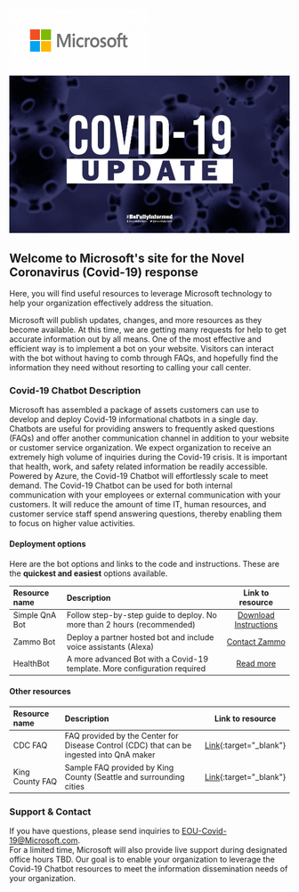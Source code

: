 <a href="https://www.microsoft.com"><img src="/docs/images/Microsoft-logo_rgb_c-gray-1024x459.png" width="250" height="120"/></a>
![Image](/docs/images/Covid-Update.jpg?raw)
## Welcome to Microsoft's site for the Novel Coronavirus (Covid-19) response

Here, you will find useful resources to leverage Microsoft technology to help your organization effectively address the situation.  

Microsoft will publish updates, changes, and more resources as they become available. At this time, we are getting many requests for help to get accurate information out by all means. One of the  most effective and efficient way is to implement a bot on your website. Visitors can interact with the bot without having to comb through FAQs, and hopefully find the information they need without resorting to calling your call center.

### Covid-19 Chatbot Description
Microsoft has assembled a package of assets customers can use to develop and deploy Covid-19 informational chatbots in a single day.  Chatbots are useful for providing answers to frequently asked questions (FAQs) and offer another communication channel in addition to your website or customer service organization. We expect organization to receive an extremely high volume of inquiries during the Covid-19 crisis. It is important that health, work, and safety related information be readily accessible. Powered by Azure, the Covid-19 Chatbot will effortlessly scale to meet demand. The Covid-19 Chatbot can be used for both internal communication with your employees or external communication with your customers. It will reduce the amount of time IT, human resources, and customer service staff spend answering questions, thereby enabling them to focus on higher value activities.

#### Deployment options
Here are the bot options and links to the code and instructions. These are the **quickest and easiest** options available.

| Resource name | Description                                                                  | Link to resource | 
| :-------------| :--------------------------------------------------------------------------- | :--------------: |
| Simple QnA Bot| Follow step-by-step guide to deploy. No more than 2 hours    (recommended)   | [Download Instructions](https://github.com/Microsoft-Gov/Microsoft-Gov.github.io/blob/master/docs/Covid%20Bot%20Instructions.docx?raw=true) |
| Zammo Bot     | Deploy a partner hosted bot and include voice assistants (Alexa)             | [Contact Zammo](https://zammo.ai/) |
| HealthBot     | A more advanced Bot with a Covid-19 template. More configuration required    | [Read more](https://azuremarketplace.microsoft.com/en-us/marketplace/apps/microsoft-hcb.microsofthealthcarebot) |

#### Other resources
| Resource name | Description                                                                  | Link to resource |
| :-------------| :--------------------------------------------------------------------------- | :--------------: |
| CDC FAQ       | FAQ provided by the Center for Disease Control (CDC) that can be ingested into QnA maker | [Link](https://www.cdc.gov/coronavirus/2019-ncov/faq.html){:target="_blank"} |
| King County FAQ | Sample FAQ provided by King County (Seattle and surrounding cities | [Link](https://www.kingcounty.gov/depts/health/communicable-diseases/disease-control/novel-coronavirus/FAQ.aspx){:target="_blank"} |

### Support & Contact

If you have questions, please send inquiries to [EOU-Covid-19@Microsoft.com](mailto:EOU-Covid-19@Microsoft.com).  
For a limited time, Microsoft will also provide live support during designated office hours TBD. Our goal is to enable your organization to leverage the Covid-19 Chatbot resources to meet the information dissemination needs of your organization.
